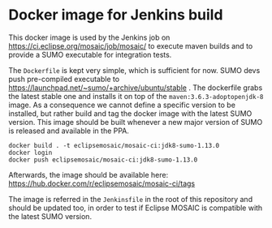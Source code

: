 # Docker image for Jenkins build

This docker image is used by the Jenkins job on https://ci.eclipse.org/mosaic/job/mosaic/ to execute maven 
builds and to provide a SUMO executable for integration tests.

The `Dockerfile` is kept very simple, which is sufficient for now. SUMO devs push pre-compiled executable to 
https://launchpad.net/~sumo/+archive/ubuntu/stable . The dockerfile grabs the latest stable one and installs it on top
of the `maven:3.6.3-adoptopenjdk-8` image. As a consequence we cannot define a specific version to be installed, but rather
build and tag the docker image with the latest SUMO version. This image should be built whenever a new major version of SUMO is released
and available in the PPA.

```shell script
docker build . -t eclipsemosaic/mosaic-ci:jdk8-sumo-1.13.0
docker login
docker push eclipsemosaic/mosaic-ci:jdk8-sumo-1.13.0
```  

Afterwards, the image should be available here: https://hub.docker.com/r/eclipsemosaic/mosaic-ci/tags

The image is referred in the `Jenkinsfile` in the root of this repository and should be updated too, in order to test if Eclipse MOSAIC 
is compatible with the latest SUMO version.